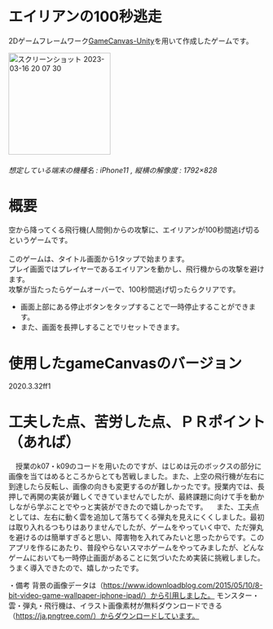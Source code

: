# エイリアンの100秒逃走
2Dゲームフレームワーク[GameCanvas-Unity](https://sfc-sdp.github.io/GameCanvas-Unity/)を用いて作成したゲームです。

<img width="200" alt="スクリーンショット 2023-03-16 20 07 30" src="https://user-images.githubusercontent.com/127751292/225598927-1906c86d-b9e8-409b-8c41-4d49c343621b.png">

###### 想定している端末の機種名 : iPhone11 , 縦横の解像度 : 1792×828

# 概要
空から降ってくる飛行機(人間側)からの攻撃に、エイリアンが100秒間逃げ切るというゲームです。<br><br>
このゲームは、タイトル画面から1タップで始まります。<br>プレイ画面ではプレイヤーであるエイリアンを動かし、飛行機からの攻撃を避けます。
<br>攻撃が当たったらゲームオーバーで、100秒間逃げ切ったらクリアです。

+ 画面上部にある停止ボタンをタップすることで一時停止することができます。
+ また、画面を長押しすることでリセットできます。

# 使用したgameCanvasのバージョン
2020.3.32ff1

# 工夫した点、苦労した点、ＰＲポイント（あれば）
　授業のk07・k09のコードを用いたのですが、はじめは元のボックスの部分に画像を当てはめるところからとても苦戦しました。また、上空の飛行機が左右に到達したら反転し、画像の向きも変更するのが難しかったです。授業内では、長押しで再開の実装が難しくできていませんでしたが、最終課題に向けて手を動かしながら学ぶことでやっと実装ができたので嬉しかったです。
　また、工夫点としては、左右に動く雲を追加して落ちてくる弾丸を見えにくくしました。最初は取り入れるつもりはありませんでしたが、ゲームをやっていく中で、ただ弾丸を避けるのは簡単すぎると思い、障害物を入れてみたいと思ったからです。このアプリを作るにあたり、普段やらないスマホゲームをやってみましたが、どんなゲームにおいても一時停止画面があることに気づいたため実装に挑戦しました。うまく導入できたので、嬉しかったです。

・備考
背景の画像データは（https://www.idownloadblog.com/2015/05/10/8-bit-video-game-wallpaper-iphone-ipad/）から引用しました。
モンスター・雲・弾丸・飛行機は、イラスト画像素材が無料ダウンロードできる（https://ja.pngtree.com/）からダウンロードしています。

